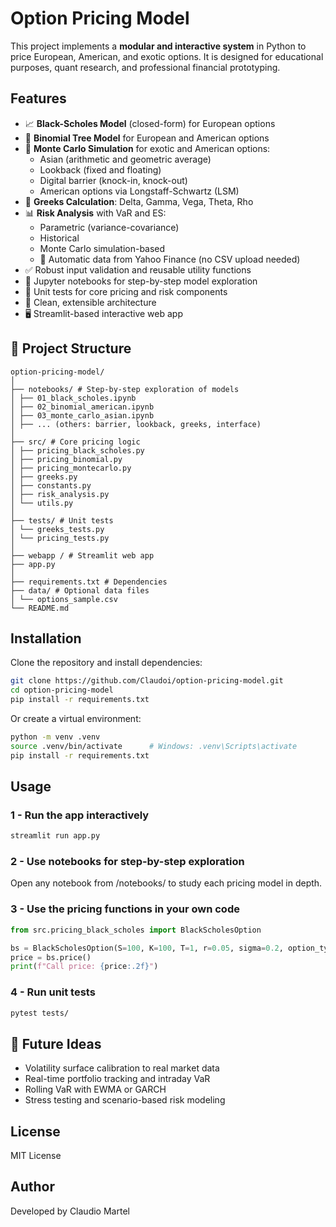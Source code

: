 # Option Pricing Model

This project implements a **modular and interactive system** in Python to price European, American, and exotic options. It is designed for educational purposes, quant research, and professional financial prototyping.


## Features

- 📈 **Black-Scholes Model** (closed-form) for European options
- 🌲 **Binomial Tree Model** for European and American options
- 🎲 **Monte Carlo Simulation** for exotic and American options:
  - Asian (arithmetic and geometric average)
  - Lookback (fixed and floating)
  - Digital barrier (knock-in, knock-out)
  - American options via Longstaff-Schwartz (LSM)
- 🧮 **Greeks Calculation**: Delta, Gamma, Vega, Theta, Rho
- 📊 **Risk Analysis** with VaR and ES:
  - Parametric (variance-covariance)
  - Historical
  - Monte Carlo simulation-based
  - 🔗 Automatic data from Yahoo Finance (no CSV upload needed)
- ✅ Robust input validation and reusable utility functions
- 📓 Jupyter notebooks for step-by-step model exploration
- 🧪 Unit tests for core pricing and risk components
- 🧱 Clean, extensible architecture
- 🖥️ Streamlit-based interactive web app


## 📁 Project Structure

```
option-pricing-model/
│
├── notebooks/ # Step-by-step exploration of models
│ ├── 01_black_scholes.ipynb
│ ├── 02_binomial_american.ipynb
│ ├── 03_monte_carlo_asian.ipynb
│ ├── ... (others: barrier, lookback, greeks, interface)
│
├── src/ # Core pricing logic
│ ├── pricing_black_scholes.py
│ ├── pricing_binomial.py
│ ├── pricing_montecarlo.py
│ ├── greeks.py
│ ├── constants.py
│ ├── risk_analysis.py
│ └── utils.py
│
├── tests/ # Unit tests
│ └── greeks_tests.py
│ └── pricing_tests.py
│
├── webapp / # Streamlit web app
├── app.py 
│
├── requirements.txt # Dependencies
├── data/ # Optional data files
│ └── options_sample.csv
└── README.md
```


## Installation

Clone the repository and install dependencies:

```bash
git clone https://github.com/Claudoi/option-pricing-model.git
cd option-pricing-model
pip install -r requirements.txt
```

Or create a virtual environment:

```bash
python -m venv .venv
source .venv/bin/activate      # Windows: .venv\Scripts\activate
pip install -r requirements.txt
```


## Usage

### 1 - Run the app interactively

```bash
streamlit run app.py
```

### 2 - Use notebooks for step-by-step exploration

Open any notebook from /notebooks/ to study each pricing model in depth.

### 3 - Use the pricing functions in your own code

```python
from src.pricing_black_scholes import BlackScholesOption

bs = BlackScholesOption(S=100, K=100, T=1, r=0.05, sigma=0.2, option_type="call")
price = bs.price()
print(f"Call price: {price:.2f}")
```

### 4 - Run unit tests

```bash
pytest tests/
```


## 🧠 Future Ideas

- Volatility surface calibration to real market data
- Real-time portfolio tracking and intraday VaR
- Rolling VaR with EWMA or GARCH
- Stress testing and scenario-based risk modeling


## License

MIT License


## Author
Developed by Claudio Martel
